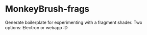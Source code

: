 # MonkeyBrush-frags
Generate boilerplate for experimenting with a fragment shader.
Two options: Electron or webapp :D
